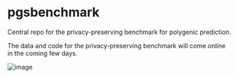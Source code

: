 # pgsbenchmark
Central repo for the privacy-preserving benchmark for polygenic prediction.

The data and code for the privacy-preserving benchmark will come online in the coming few days.


![image](https://user-images.githubusercontent.com/6292714/195577590-a8b9e900-bcd8-41ae-a7d6-edc42322cb35.png)


